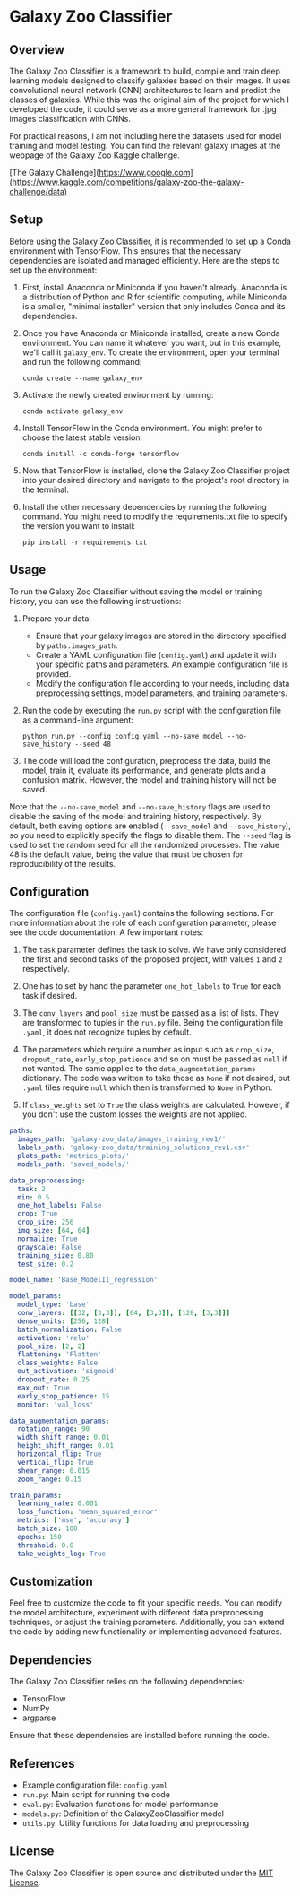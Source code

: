 
# Galaxy Zoo Classifier

## Overview
The Galaxy Zoo Classifier is a framework to build, compile and train deep learning models designed to classify galaxies based on their images. It uses convolutional neural network (CNN) architectures to learn and predict the classes of galaxies. While this was the original aim of the project for which I developed the code, it could serve as a more general framework for .jpg images classification with CNNs.

For practical reasons, I am not including here the datasets used for model training and model testing. You can find the relevant galaxy images at the webpage of the Galaxy Zoo Kaggle challenge.

[The Galaxy Challenge](https://www.google.com](https://www.kaggle.com/competitions/galaxy-zoo-the-galaxy-challenge/data)

## Setup
Before using the Galaxy Zoo Classifier, it is recommended to set up a Conda environment with TensorFlow. This ensures that the necessary dependencies are isolated and managed efficiently. Here are the steps to set up the environment:

1. First, install Anaconda or Miniconda if you haven't already. Anaconda is a distribution of Python and R for scientific computing, while Miniconda is a smaller, "minimal installer" version that only includes Conda and its dependencies.

2. Once you have Anaconda or Miniconda installed, create a new Conda environment. You can name it whatever you want, but in this example, we'll call it `galaxy_env`. To create the environment, open your terminal and run the following command:
   ```shell
   conda create --name galaxy_env
   ```

3. Activate the newly created environment by running:
   ```shell
   conda activate galaxy_env
   ```

4. Install TensorFlow in the Conda environment. You might prefer to choose the latest stable version:
   ```shell
   conda install -c conda-forge tensorflow
   ```

5. Now that TensorFlow is installed, clone the Galaxy Zoo Classifier project into your desired directory and navigate to the project's root directory in the terminal.

6. Install the other necessary dependencies by running the following command. You might need to modify the requirements.txt file to specify the version you want to install:
   ```shell
   pip install -r requirements.txt
   ```

## Usage
To run the Galaxy Zoo Classifier without saving the model or training history, you can use the following instructions:

1. Prepare your data:
   - Ensure that your galaxy images are stored in the directory specified by `paths.images_path`.
   - Create a YAML configuration file (`config.yaml`) and update it with your specific paths and parameters. An example configuration file is provided.
   - Modify the configuration file according to your needs, including data preprocessing settings, model parameters, and training parameters.

2. Run the code by executing the `run.py` script with the configuration file as a command-line argument:
   ```shell
   python run.py --config config.yaml --no-save_model --no-save_history --seed 48
   ```

3. The code will load the configuration, preprocess the data, build the model, train it, evaluate its performance, and generate plots and a confusion matrix. However, the model and training history will not be saved.

Note that the `--no-save_model` and `--no-save_history` flags are used to disable the saving of the model and training history, respectively. By default, both saving options are enabled (`--save_model` and `--save_history`), so you need to explicitly specify the flags to disable them. The `--seed` flag is used to set the random seed for all the randomized processes. The value 48 is the default value, being the value that must be chosen for reproducibility of the results.

## Configuration
The configuration file (`config.yaml`) contains the following sections. For more information about the role of each configuration parameter, please see the code documentation. A few  important notes:

1. The `task` parameter defines the task to solve. We have only considered the first and second tasks of the proposed project, with values `1` and `2` respectively. 

2. One has to set by hand the parameter `one_hot_labels` to `True` for each task if desired.

3. The `conv_layers` and `pool_size` must be passed as a list of lists. They are transformed to tuples in the `run.py` file. Being the configuration file `.yaml`, it does not recognize tuples by default.

4. The parameters which require a number as input such as `crop_size`, `dropout_rate`, `early_stop_patience` and so on must be passed as `null` if not wanted. The same applies to the `data_augmentation_params` dictionary. The code was written to take those as `None` if not desired, but `.yaml` files require `null` which then is transformed to `None` in Python.

5. If `class_weights` set to `True` the class weights are calculated. However, if you don't use the custom losses the weights are not applied. 

```yaml
paths:
  images_path: 'galaxy-zoo_data/images_training_rev1/'
  labels_path: 'galaxy-zoo_data/training_solutions_rev1.csv'
  plots_path: 'metrics_plots/'
  models_path: 'saved_models/'

data_preprocessing:
  task: 2
  min: 0.5
  one_hot_labels: False
  crop: True
  crop_size: 256
  img_size: [64, 64]
  normalize: True
  grayscale: False
  training_size: 0.80
  test_size: 0.2

model_name: 'Base_ModelII_regression'

model_params:
  model_type: 'base'
  conv_layers: [[32, [3,3]], [64, [3,3]], [128, [3,3]]]
  dense_units: [256, 128]
  batch_normalization: False
  activation: 'relu'
  pool_size: [2, 2]
  flattening: 'Flatten'
  class_weights: False
  out_activation: 'sigmoid'
  dropout_rate: 0.25
  max_out: True
  early_stop_patience: 15
  monitor: 'val_loss'

data_augmentation_params:
  rotation_range: 90
  width_shift_range: 0.01
  height_shift_range: 0.01
  horizontal_flip: True
  vertical_flip: True
  shear_range: 0.015
  zoom_range: 0.15

train_params:
  learning_rate: 0.001
  loss_function: 'mean_squared_error'
  metrics: ['mse', 'accuracy']
  batch_size: 100
  epochs: 150
  threshold: 0.0
  take_weights_log: True
```

## Customization
Feel free to customize the code to fit your specific needs. You can modify the model architecture, experiment with different data preprocessing techniques, or adjust the training parameters. Additionally, you can extend the code by adding new functionality or implementing advanced features.

## Dependencies
The Galaxy Zoo Classifier relies on the following dependencies:
- TensorFlow
- NumPy
- argparse

Ensure that these dependencies are installed before running the code.

## References
- Example configuration file: `config.yaml`
- `run.py`: Main script for running the code
- `eval.py`: Evaluation functions for model performance
- `models.py`: Definition of the GalaxyZooClassifier model
- `utils.py`: Utility functions for data loading and preprocessing

## License
The Galaxy Zoo Classifier is open source and distributed under the [MIT License](LICENSE).

